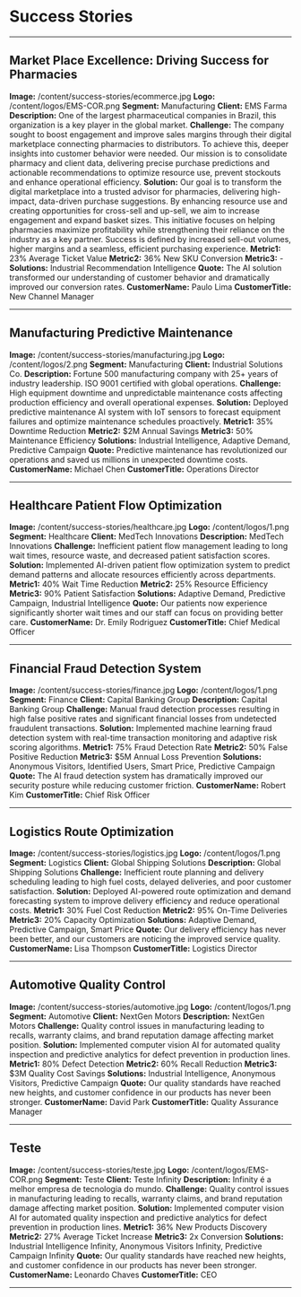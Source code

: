# Success Stories

---

## Market Place Excellence: Driving Success for Pharmacies
**Image:** /content/success-stories/ecommerce.jpg
**Logo:** /content/logos/EMS-COR.png
**Segment:** Manufacturing
**Client:** EMS Farma
**Description:** One of the largest pharmaceutical companies in Brazil, this organization is a key player in the global market.
**Challenge:** The company sought to boost engagement and improve sales margins through their digital marketplace connecting pharmacies to distributors. To achieve this, deeper insights into customer behavior were needed.
Our mission is to consolidate pharmacy and client data, delivering precise purchase predictions and actionable recommendations to optimize resource use, prevent stockouts and enhance operational efficiency.
**Solution:** Our goal is to transform the digital marketplace into a trusted advisor for pharmacies, delivering high-impact, data-driven purchase suggestions. By enhancing resource use and creating opportunities for cross-sell and up-sell, we aim to increase engagement and expand basket sizes. This initiative focuses on helping pharmacies maximize profitability while strengthening their reliance on the industry as a key partner.
Success is defined by increased sell-out volumes, higher margins and a seamless, efficient purchasing experience.
**Metric1:** 23% Average Ticket Value
**Metric2:** 36% New SKU Conversion
**Metric3:** -
**Solutions:** Industrial Recommendation Intelligence
**Quote:** The AI solution transformed our understanding of customer behavior and dramatically improved our conversion rates.
**CustomerName:** Paulo Lima
**CustomerTitle:** New Channel Manager

---

## Manufacturing Predictive Maintenance
**Image:** /content/success-stories/manufacturing.jpg
**Logo:** /content/logos/2.png
**Segment:** Manufacturing
**Client:** Industrial Solutions Co.
**Description:** Fortune 500 manufacturing company with 25+ years of industry leadership. ISO 9001 certified with global operations.
**Challenge:** High equipment downtime and unpredictable maintenance costs affecting production efficiency and overall operational expenses.
**Solution:** Deployed predictive maintenance AI system with IoT sensors to forecast equipment failures and optimize maintenance schedules proactively.
**Metric1:** 35% Downtime Reduction
**Metric2:** $2M Annual Savings
**Metric3:** 50% Maintenance Efficiency
**Solutions:** Industrial Intelligence, Adaptive Demand, Predictive Campaign
**Quote:** Predictive maintenance has revolutionized our operations and saved us millions in unexpected downtime costs.
**CustomerName:** Michael Chen
**CustomerTitle:** Operations Director

---

## Healthcare Patient Flow Optimization
**Image:** /content/success-stories/healthcare.jpg
**Logo:** /content/logos/1.png
**Segment:** Healthcare
**Client:** MedTech Innovations
**Description:** MedTech Innovations
**Challenge:** Inefficient patient flow management leading to long wait times, resource waste, and decreased patient satisfaction scores.
**Solution:** Implemented AI-driven patient flow optimization system to predict demand patterns and allocate resources efficiently across departments.
**Metric1:** 40% Wait Time Reduction
**Metric2:** 25% Resource Efficiency
**Metric3:** 90% Patient Satisfaction
**Solutions:** Adaptive Demand, Predictive Campaign, Industrial Intelligence
**Quote:** Our patients now experience significantly shorter wait times and our staff can focus on providing better care.
**CustomerName:** Dr. Emily Rodriguez
**CustomerTitle:** Chief Medical Officer

---

## Financial Fraud Detection System
**Image:** /content/success-stories/finance.jpg
**Logo:** /content/logos/1.png
**Segment:** Finance
**Client:** Capital Banking Group
**Description:** Capital Banking Group
**Challenge:** Manual fraud detection processes resulting in high false positive rates and significant financial losses from undetected fraudulent transactions.
**Solution:** Implemented machine learning fraud detection system with real-time transaction monitoring and adaptive risk scoring algorithms.
**Metric1:** 75% Fraud Detection Rate
**Metric2:** 50% False Positive Reduction
**Metric3:** $5M Annual Loss Prevention
**Solutions:** Anonymous Visitors, Identified Users, Smart Price, Predictive Campaign
**Quote:** The AI fraud detection system has dramatically improved our security posture while reducing customer friction.
**CustomerName:** Robert Kim
**CustomerTitle:** Chief Risk Officer

---

## Logistics Route Optimization
**Image:** /content/success-stories/logistics.jpg
**Logo:** /content/logos/1.png
**Segment:** Logistics
**Client:** Global Shipping Solutions
**Description:** Global Shipping Solutions
**Challenge:** Inefficient route planning and delivery scheduling leading to high fuel costs, delayed deliveries, and poor customer satisfaction.
**Solution:** Deployed AI-powered route optimization and demand forecasting system to improve delivery efficiency and reduce operational costs.
**Metric1:** 30% Fuel Cost Reduction
**Metric2:** 95% On-Time Deliveries
**Metric3:** 20% Capacity Optimization
**Solutions:** Adaptive Demand, Predictive Campaign, Smart Price
**Quote:** Our delivery efficiency has never been better, and our customers are noticing the improved service quality.
**CustomerName:** Lisa Thompson
**CustomerTitle:** Logistics Director

---

## Automotive Quality Control
**Image:** /content/success-stories/automotive.jpg
**Logo:** /content/logos/1.png
**Segment:** Automotive
**Client:** NextGen Motors
**Description:** NextGen Motors
**Challenge:** Quality control issues in manufacturing leading to recalls, warranty claims, and brand reputation damage affecting market position.
**Solution:** Implemented computer vision AI for automated quality inspection and predictive analytics for defect prevention in production lines.
**Metric1:** 80% Defect Detection
**Metric2:** 60% Recall Reduction
**Metric3:** $3M Quality Cost Savings
**Solutions:** Industrial Intelligence, Anonymous Visitors, Predictive Campaign
**Quote:** Our quality standards have reached new heights, and customer confidence in our products has never been stronger.
**CustomerName:** David Park
**CustomerTitle:** Quality Assurance Manager

---

## Teste
**Image:** /content/success-stories/teste.jpg
**Logo:** /content/logos/EMS-COR.png
**Segment:** Teste
**Client:** Teste Infinity
**Description:** Infinity é a melhor empresa de tecnologia do mundo.
**Challenge:** Quality control issues in manufacturing leading to recalls, warranty claims, and brand reputation damage affecting market position.
**Solution:** Implemented computer vision AI for automated quality inspection and predictive analytics for defect prevention in production lines.
**Metric1:** 36% New Products Discovery
**Metric2:** 27% Average Ticket Increase
**Metric3:** 2x Conversion
**Solutions:** Industrial Intelligence Infinity, Anonymous Visitors Infinity, Predictive Campaign Infinity
**Quote:** Our quality standards have reached new heights, and customer confidence in our products has never been stronger.
**CustomerName:** Leonardo Chaves
**CustomerTitle:** CEO

---
